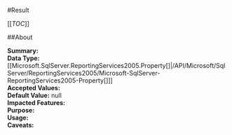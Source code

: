 #Result

[[_TOC_]]

##About

**Summary:** <remarks />  
**Data Type:** [[Microsoft.SqlServer.ReportingServices2005.Property[]|/API/Microsoft/SqlServer/ReportingServices2005/Microsoft-SqlServer-ReportingServices2005-Property[]]]  
**Accepted Values:**   
**Default Value:** null  
**Impacted Features:**   
**Purpose:**   
**Usage:**   
**Caveats:**   

